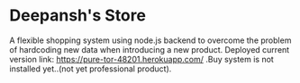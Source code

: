 # Deepansh's Store
A flexible shopping system using node.js backend to overcome the problem of hardcoding new data when introducing a new product.
Deployed current version link: https://pure-tor-48201.herokuapp.com/  .Buy system is not installed yet..(not yet professional product).
